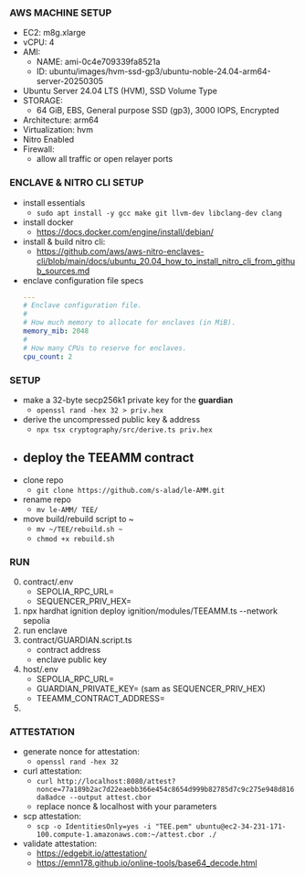 
### AWS MACHINE SETUP  
- EC2: m8g.xlarge
- vCPU: 4
- AMI:
    - NAME: ami-0c4e709339fa8521a
    - ID: ubuntu/images/hvm-ssd-gp3/ubuntu-noble-24.04-arm64-server-20250305
- Ubuntu Server 24.04 LTS (HVM), SSD Volume Type
- STORAGE:
    - 64 GiB, EBS, General purpose SSD (gp3), 3000 IOPS, Encrypted
- Architecture: arm64
- Virtualization: hvm
- Nitro Enabled
- Firewall:
    - allow all traffic or open relayer ports

### ENCLAVE & NITRO CLI SETUP
- install essentials
    - `sudo apt install -y gcc make git llvm-dev libclang-dev clang`
- install docker
    - https://docs.docker.com/engine/install/debian/
- install & build nitro cli:
    - https://github.com/aws/aws-nitro-enclaves-cli/blob/main/docs/ubuntu_20.04_how_to_install_nitro_cli_from_github_sources.md
- enclave configuration file specs
    ```yaml
    ---
    # Enclave configuration file.
    #
    # How much memory to allocate for enclaves (in MiB).
    memory_mib: 2048
    #
    # How many CPUs to reserve for enclaves.
    cpu_count: 2
    ```

### SETUP
- make a 32-byte secp256k1 private key for the **guardian**
    - `openssl rand -hex 32 > priv.hex`    
- derive the uncompressed public key & address
    - `npx tsx cryptography/src/derive.ts priv.hex`
- deploy the TEEAMM contract
    - 
- clone repo
    - `git clone https://github.com/s-alad/le-AMM.git`
- rename repo
    - `mv le-AMM/ TEE/`
- move build/rebuild script to ~
    - `mv ~/TEE/rebuild.sh ~`
    - `chmod +x rebuild.sh`


### RUN
0. contract/.env
    - SEPOLIA_RPC_URL=
    - SEQUENCER_PRIV_HEX=
1. npx hardhat ignition deploy ignition/modules/TEEAMM.ts --network sepolia
2. run enclave
3. contract/GUARDIAN.script.ts
    - contract address
    - enclave public key
4. host/.env
    - SEPOLIA_RPC_URL=
    - GUARDIAN_PRIVATE_KEY= (sam as SEQUENCER_PRIV_HEX)
    - TEEAMM_CONTRACT_ADDRESS=
3. 

### ATTESTATION
- generate nonce for attestation:
    - `openssl rand -hex 32`
- curl attestation:
    - `curl http://localhost:8080/attest?nonce=77a189b2ac7d22eaebb366e454c8654d999b82785d7c9c275e948d816da8adce --output attest.cbor`
    - replace nonce & localhost with your parameters
- scp attestation:
    - `scp -o IdentitiesOnly=yes -i "TEE.pem" ubuntu@ec2-34-231-171-100.compute-1.amazonaws.com:~/attest.cbor ./`
- validate attestation:
    - https://edgebit.io/attestation/ 
    - https://emn178.github.io/online-tools/base64_decode.html